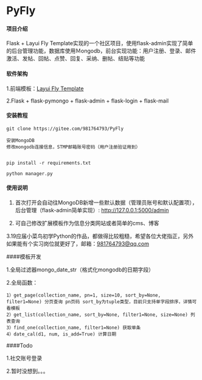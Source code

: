 # PyFly

#### 项目介绍
Flask + Layui Fly Template实现的一个社区项目，使用flask-admin实现了简单的后台管理功能，数据库使用Ｍongodb，前台实现功能：用户注册、登录、邮件激活、发帖、回帖、点赞、回复、采纳、删帖、结贴等功能

#### 软件架构
1.前端模板：[Layui Fly Template](http://www.layui.com/template/fly/)

2.Flask + flask-pymongo + flask-admin + flask-login + flask-mail



#### 安装教程

```
git clone https://gitee.com/981764793/PyFly

安装MongoDB
修改mongodb连接信息，STMP邮箱账号密码（用户注册验证用到）


pip install -r requirements.txt

python manager.py
```

#### 使用说明

1. 首次打开会自动往MongoDB新增一些默认数据（管理员账号和默认配置项），后台管理（flask-admin简单实现）: http://127.0.0.1:5000/admin

2. 可自己修改扩展模板作为信息分类网站或者简单的cms、博客

3.19应届小菜鸟初学Python的作品，都做得比较粗糙，希望各位大佬指正，另外如果能有个实习岗位就更好了，邮箱：981764793@qq.com

####模板开发

1.全局过滤器mongo_date_str（格式化mongodb的日期字段）

2.全局函数：

    1）get_page(collection_name, pn=1, size=10, sort_by=None, filter1=None) 分页查询 pn页码 sort_by为tuple类型，目前只支持单字段排序，详情可看模板
    2）get_list(collection_name, sort_by=None, filter1=None, size=None) 列表查询
    3）find_one(collection_name, filter1=None) 获取单条
    4）date_cal(d1, num, is_add=True) 计算日期


####Todo

1.社交账号登录

2.暂时没想到。。。